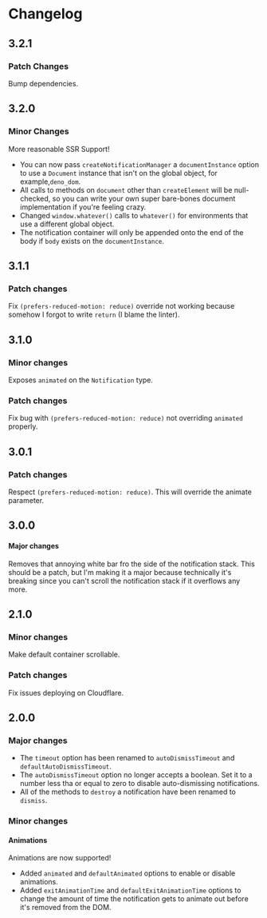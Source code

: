 # Changelog

## 3.2.1

### Patch Changes

Bump dependencies.

## 3.2.0

### Minor Changes

More reasonable SSR Support!

- You can now pass `createNotificationManager` a `documentInstance` option to use a `Document` instance that isn't on the global object, for example,`deno_dom`.
- All calls to methods on `document` other than `createElement` will be null-checked, so you can write your own super bare-bones document implementation if you're feeling crazy.
- Changed `window.whatever()` calls to `whatever()` for environments that use a different global object.
- The notification container will only be appended onto the end of the body if `body` exists on the `documentInstance`.

## 3.1.1

### Patch changes

Fix `(prefers-reduced-motion: reduce)` override not working because somehow I forgot to write `return` (I blame the linter).

## 3.1.0

### Minor changes

Exposes `animated` on the `Notification` type.

### Patch changes

Fix bug with `(prefers-reduced-motion: reduce)` not overriding `animated` properly.

## 3.0.1

### Patch changes

Respect `(prefers-reduced-motion: reduce)`. This will override the animate parameter.

## 3.0.0

#### Major changes

Removes that annoying white bar fro the side of the notification stack. This should be a patch, but I'm making it a major because technically it's breaking since you can't scroll the notification stack if it overflows any more.

## 2.1.0

### Minor changes

Make default container scrollable.

### Patch changes

Fix issues deploying on Cloudflare.

## 2.0.0

### Major changes

- The `timeout` option has been renamed to `autoDismissTimeout` and `defaultAutoDismissTimeout`.
- The `autoDismissTimeout` option no longer accepts a boolean. Set it to a number less tha or equal to zero to disable auto-dismissing notifications.
- All of the methods to `destroy` a notification have been renamed to `dismiss`.

### Minor changes

#### Animations

Animations are now supported!

- Added `animated` and `defaultAnimated` options to enable or disable animations.
- Added `exitAnimationTime` and `defaultExitAnimationTime` options to change the amount of time the notification gets to animate out before it's removed from the DOM.
